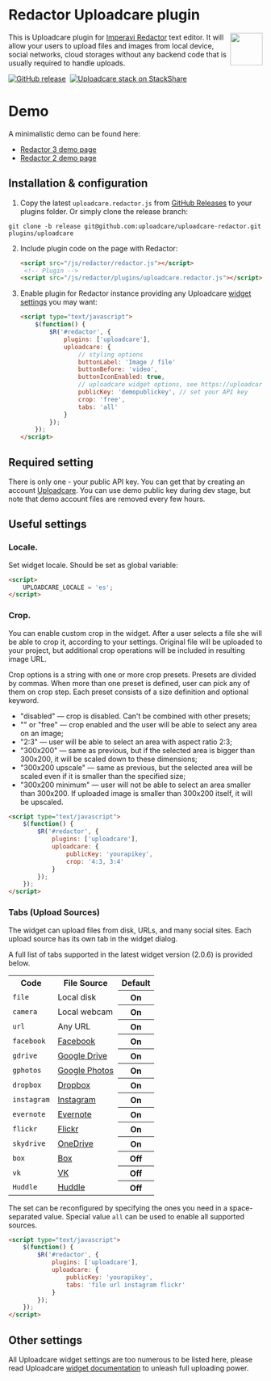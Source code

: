 # Redactor Uploadcare plugin

<a href="https://uploadcare.com/?utm_source=github&utm_campaign=uploadcare-ckeditor">
    <img align="right" width="64" height="64"
         src="https://ucarecdn.com/2f4864b7-ed0e-4411-965b-8148623aa680/uploadcare-logo-mark.svg"
         alt="">
</a>

This is Uploadcare plugin for [Imperavi Redactor] text editor. It will allow
your users to upload files and images from local device, social networks, cloud
storages without any backend code that is usually required to handle uploads.

[![GitHub release][badge-release-img]][badge-release-url]&nbsp;
[![Uploadcare stack on StackShare][badge-stack-img]][badge-stack-url]

# Demo

A minimalistic demo can be found here:

 * [Redactor 3 demo page][demo-redactor3]
 * [Redactor 2 demo page][demo-redactor2]

## Installation & configuration

1. Copy the latest `uploadcare.redactor.js` from [GitHub Releases][releases] 
to your plugins folder. Or simply clone the release branch:

```
git clone -b release git@github.com:uploadcare/uploadcare-redactor.git plugins/uploadcare
```

2. Include plugin code on the page with Redactor:

    ```html
    <script src="/js/redactor/redactor.js"></script>
     <!-- Plugin -->
    <script src="/js/redactor/plugins/uploadcare.redactor.js"></script>
    ```

3. Enable plugin for Redactor instance providing any Uploadcare [widget
settings] you may want:

    ```html
    <script type="text/javascript">
        $(function() {
            $R('#redactor', {
                plugins: ['uploadcare'],
                uploadcare: {
                    // styling options
                    buttonLabel: 'Image / file'
                    buttonBefore: 'video',
                    buttonIconEnabled: true,
                    // uploadcare widget options, see https://uploadcare.com/documentation/widget/#configuration
                    publicKey: 'demopublickey', // set your API key
                    crop: 'free',
                    tabs: 'all'
                }
            });
        });
    </script>
    ```

## Required setting

There is only one - your public API key. You can get that by creating an
account [Uploadcare]. You can use demo public key during dev stage, but note that
demo account files are removed every few hours.


## Useful settings

### Locale.
Set widget locale. Should be set as global variable:

```html
<script>
    UPLOADCARE_LOCALE = 'es';
</script>
```

### Crop.
You can enable custom crop in the widget. After a user selects a file she will
be able to crop it, according to your settings. Original file will be uploaded
to your project, but additional crop operations will be included in resulting
image URL.

Crop options is a string with one or more crop presets. Presets are divided by
commas. When more than one preset is defined, user can pick any of them on crop
step. Each preset consists of a size definition and optional keyword.

- "disabled" — crop is disabled. Can't be combined with other presets;
- "" or "free" — crop enabled and the user will be able to select any area on an image;
- "2:3" — user will be able to select an area with aspect ratio 2:3;
- "300x200" — same as previous, but if the selected area is bigger than 300x200, it 
will be scaled down to these dimensions;
- "300x200 upscale" — same as previous, but the selected area will be scaled even if 
it is smaller than the specified size;
- "300x200 minimum" — user will not be able to select an area smaller than 300x200. 
If uploaded image is smaller than 300x200 itself, it will be upscaled.

```html
<script type="text/javascript">
    $(function() {
        $R('#redactor', {
            plugins: ['uploadcare'],
            uploadcare: {
                publicKey: 'yourapikey',
                crop: '4:3, 3:4'
            }
        });
    });
</script>
```

### Tabs (Upload Sources)

The widget can upload files from disk, URLs, and many social sites.
Each upload source has its own tab in the widget dialog.

A full list of tabs supported in the latest widget version
(2.0.6) is provided below.

<table class="reference">
  <tr>
    <th>Code</th>
    <th>File Source</th>
    <th>Default</th>
  </tr>
  <tr>
    <td><code>file</code></td>
    <td>Local disk</td>
    <th>On</th>
  </tr>
  <tr>
    <td><code>camera</code></td>
    <td>Local webcam</td>
    <th>On</th>
  </tr>
  <tr>
    <td><code>url</code></td>
    <td>Any URL</td>
    <th>On</th>
  </tr>
  <tr>
    <td><code>facebook</code></td>
    <td><a href="https://www.facebook.com/">Facebook</a></td>
    <th>On</th>
  </tr>
  <tr>
    <td><code>gdrive</code></td>
    <td><a href="https://drive.google.com/">Google Drive</a></td>
    <th>On</th>
  </tr>
  <tr>
    <td><code>gphotos</code></td>
    <td><a href="https://photos.google.com/">Google Photos</a></td>
    <th>On</th>
  </tr>
  <tr>
    <td><code>dropbox</code></td>
    <td><a href="https://www.dropbox.com/">Dropbox</a></td>
    <th>On</th>
  </tr>
  <tr>
    <td><code>instagram</code></td>
    <td><a href="http://instagram.com/">Instagram</a></td>
    <th>On</th>
  </tr>
  <tr>
    <td><code>evernote</code></td>
    <td><a href="http://evernote.com/">Evernote</a></td>
    <th>On</th>
  </tr>
  <tr>
    <td><code>flickr</code></td>
    <td><a href="https://www.flickr.com/">Flickr</a></td>
    <th>On</th>
  </tr>
  <tr>
    <td><code>skydrive</code></td>
    <td><a href="https://onedrive.live.com/">OneDrive</a></td>
    <th>On</th>
  </tr>
  <tr>
    <td><code>box</code></td>
    <td><a href="https://www.box.com/">Box</a></td>
    <th>Off</th>
  </tr>
  <tr>
    <td><code>vk</code></td>
    <td><a href="http://vk.com/">VK</a></td>
    <th>Off</th>
  </tr>
  <tr>
    <td><code>Huddle</code></td>
    <td><a href="http://huddle.com/">Huddle</a></td>
    <th>Off</th>
  </tr>
</table>

The set can be reconfigured by
specifying the ones you need in a space-separated value.
Special value `all` can be used to enable all supported sources.

```html
<script type="text/javascript">
    $(function() {
        $R('#redactor', {
            plugins: ['uploadcare'],
            uploadcare: {
                publicKey: 'yourapikey',
                tabs: 'file url instagram flickr'
            }
        });
    });
</script>
```


## Other settings

All Uploadcare widget settings are too numerous to be listed here, please read
Uploadcare [widget documentation] to unleash full uploading power.


[Imperavi Redactor]: http://imperavi.com/redactor/
[widget settings]: https://uploadcare.com/docs/uploads/widget/config/
[widget documentation]: https://uploadcare.com/docs/uploads/widget/
[Uploadcare]: https://uploadcare.com
[releases]: https://github.com/uploadcare/uploadcare-redactor/releases
[demo-redactor3]: https://uploadcare.github.io/uploadcare-redactor/#redactor3
[demo-redactor2]: https://uploadcare.github.io/uploadcare-redactor/#redactor2
[badge-stack-img]: https://img.shields.io/badge/tech-stack-0690fa.svg?style=flat
[badge-stack-url]: https://stackshare.io/uploadcare/stacks/
[badge-release-img]: https://img.shields.io/github/release/uploadcare/uploadcare-redactor.svg
[badge-release-url]: https://github.com/uploadcare/uploadcare-redactor/releases
